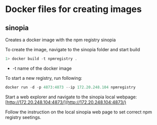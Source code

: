 # Docker files for creating images

## sinopia
Creates a docker image with the npm registry sinopia

To create the image, navigate to the sinopia folder and start build

```powershell
1> docker build -t npmregistry .
```

- -t name of the docker image

To start a new registry, run following:

```powershell
docker run -d -p 4873:4873 --ip 172.20.248.104 npmregistry
``` 

Start a web explorer and navigate to the sinopia local webpage:
[http://172.20.248.104:4873/](http://172.20.248.104:4873/)

Follow the instruction on the local sinopia web page to set correct npm registry seetings.